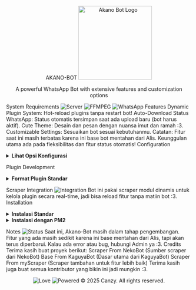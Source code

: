 <div align="center">

AKANO-BOT
<img src="https://i.giphy.com/media/v1.Y2lkPTc5MGI3NjExY2xlZ3o5aTFmM3Y2ZGw5OGs2N2V2a3V2NmRrbjZsdWp5a3c4dGZuNiZlcD12MV9pbnRlcm5hbF9naWZfYnlfaWQmY3Q9Zw/xT9IgzoKnwFNmISR8I/giphy.gif" alt="Akano Bot Logo" width="200"/>

A powerful WhatsApp Bot with extensive features and customization options
</div>

System Requirements
![Server](https://img.shields.io/badge/Server-1%20vCPU%20%7C%201GB%20RAM-ff69b4?style=flat)
![FFMPEG](https://img.shields.io/badge/FFMPEG-Required-ff69b4?style=flat)
![WhatsApp](https://img.shields.io/badge/WhatsApp-Required-ff69b4?style=flat&logo=whatsapp)
Features
Dynamic Plugin System: Hot-reload plugins tanpa restart bot!
Auto-Download Status WhatsApp: Status otomatis tersimpan saat ada upload baru (bot harus aktif).
Cute Theme: Desain dan pesan dengan nuansa imut dan ramah :3.
Customizable Settings: Sesuaikan bot sesuai kebutuhanmu.
Catatan: Fitur saat ini masih terbatas karena ini base bot mentahan dari Alis. Keunggulan utama ada pada fleksibilitas dan fitur status otomatis!
Configuration
<details>
<summary><b>Lihat Opsi Konfigurasi</b></summary>

javascript
global.owner = ["628xxxxxxx"]; // Nomor WhatsApp kamu

global.settings = {
  cover: "https://file/path.jpg", // Gambar cover custom
  footer: "Akano Bot WhatsApp", // Footer pesan

  packname: { name: "Akano", author: "Canzy" }, // Branding stiker

  version: require(process.cwd() + "/package.json").version, // Versi bot

  message: {
    wait: "```Tunggu bentar ya...```",
    errorF: "Fitur lagi bermasalah, sabar ya!",
    admin: "Hanya untuk admin nih",
    owner: "Khusus owner aja",
    premium: "Buat pengguna premium",
    group: "Cuma di grup",
    private: "Hanya di chat pribadi",
    botadmin: "Bot butuh jadi admin dulu",
  },

  dataname: "database.json", // Nama file database
  sessions: "sessions", // Penyimpanan sesi
  sessionbot: "system/jadibot", // Sesi klon bot
  max_uploud: 50, // Batas ukuran upload (MB)
  dot: "◦", // Penanda daftar
  reactSW: true, // Status reaksi aktif
  emojis: ["❤️", "💛", "💚", "💙", "💜"], // Emot untuk reaksi

  sockection: {
    code_pairing: "AKANOBOT", // Kode pairing
    use_pairing: true, // Aktifkan pairing
    browser: "opera", // Tanda browser
  },

  opts: {
    autoRead: true, // Baca pesan otomatis
    selfMode: false, // Mode sendiri
    dmOnly: false, // Hanya DM
    groupOnly: false, // Hanya grup
    statusOnly: false, // Hanya status
    queque: true, // Antrian pesan
    multiprefix: true, // Multi prefix perintah
    noprefix: false, // Mode tanpa prefix
  },
};
</details>

Plugin Development
<details>
<summary><b>Format Plugin Standar</b></summary>

Cara 1:
javascript
let handler = async (m, { sock, usedPrefix, command, args, text, isOwner }) => {
  m.reply("Hai, aku Akano Bot! :3");
};

handler.command = Array | String; // Pemicu perintah
handler.help = Array | String; // Teks bantuan
handler.example = String; // Contoh penggunaan
handler.wait = Boolean; // Tampilkan pesan tunggu
handler.owner = Boolean; // Khusus owner
handler.rowner = Boolean; // Hanya owner asli
handler.group = Boolean; // Hanya grup
handler.private = Boolean; // Hanya chat pribadi
handler.botAdmin = Boolean; // Butuh admin bot
handler.premium = Boolean; // Khusus premium
handler.admin = Boolean; // Hanya admin
handler.error = Boolean; // Lacak error
handler.customPrefix = String; // Prefix custom
Cara 2:
javascript
module.exports = {
   run: async (m, { sock }) => {
      m.reply("Hai, aku Akano Bot! :3");
   },
   command: Array | String // Pemicu perintah
   help: Array | String // Teks bantuan
   example: String // Contoh penggunaan
   wait: Boolean // Tampilkan pesan tunggu
   owner: Boolean // Khusus owner
   rowner: Boolean // Hanya owner asli
   group: Boolean // Hanya grup
   private: Boolean // Hanya chat pribadi
   botAdmin: Boolean // Butuh admin bot
   premium: Boolean // Khusus premium
   admin: Boolean // Hanya admin
   error: Boolean // Lacak error
   customPrefix: String // Prefix custom
};
</details>

Scraper Integration
![Integration](https://img.shields.io/badge/Module%20System-Dynamic-ff69b4?style=flat) 
Bot ini pakai scraper modul dinamis untuk kelola plugin secara real-time, jadi bisa reload fitur tanpa matiin bot :3.
Installation
<details>
<summary><b>Instalasi Standar</b></summary>

bash
git clone https://github.com/kutashiakano/Akano-Bot
cd Akano-Bot
npm install #--no-bin-links
npm start
</details>

<details>
<summary><b>Instalasi dengan PM2</b></summary>

bash
npm install pm2 -g
npm install
pm2 start index.js && pm2 save && pm2 logs
</details>

Notes
![Status](https://img.shields.io/badge/Development%20Phase-Alpha-ff69b4?style=flat) 
Saat ini, Akano-Bot masih dalam tahap pengembangan. Fitur yang ada masih sedikit karena ini base mentahan dari Alis, tapi akan terus diperbarui. Kalau ada error atau bug, hubungi Admin ya :3.
Credits
Terima kasih buat proyek berikut:
Scraper From NekoBot
(Sumber scraper dari NekoBot)
Base From KaguyaBot
(Dasar utama dari KaguyaBot)
Scraper From myScraper
(Scraper tambahan untuk fitur lebih baik)
Terima kasih juga buat semua kontributor yang bikin ini jadi mungkin :3.
<div align="center">

![Love](https://img.shields.io/badge/Built_with_Love-ff69b4?style=for-the-badge)
![Powered](https://img.shields.io/badge/Powered_by-NodeJS_18-ff69b4?style=for-the-badge&logo=node.js)
© 2025 Canzy. All rights reserved.
</div>